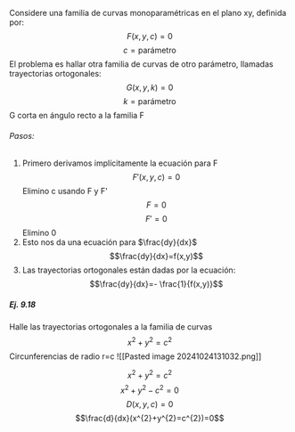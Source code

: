 Considere una familia de curvas monoparamétricas en el plano xy, definida por:
$$F(x,y,c)=0$$
$$c=\text {parámetro}$$
El problema es hallar otra familia de curvas de otro parámetro, llamadas trayectorias ortogonales:
$$G(x,y,k)=0$$
$$k=\text{parámetro}$$
G corta en ángulo recto a la familia F
###### Pasos:
1. Primero derivamos implícitamente la ecuación para F
$$F'(x,y,c)=0$$
	Elimino c usando F y F'
$$F=0$$
$$F'=0$$
	Elimino 0
2. Esto nos da una ecuación para $\frac{dy}{dx}$ 
$$\frac{dy}{dx}=f(x,y)$$
3. Las trayectorias ortogonales están dadas por la ecuación:
$$\frac{dy}{dx}=- \frac{1}{f(x,y)}$$

##### Ej. 9.18

Halle las trayectorias ortogonales a la familia de curvas
$$x^{2}+y^{2}=c^{2}$$
Circunferencias de radio r=c
![[Pasted image 20241024131032.png]]


$$x^{2}+y^{2}=c^{2}$$
$$x^{2}+y^{2}-c^{2}=0$$
$$D(x,y,c)=0$$
$$\frac{d}{dx}(x^{2}+y^{2}=c^{2})=0$$
